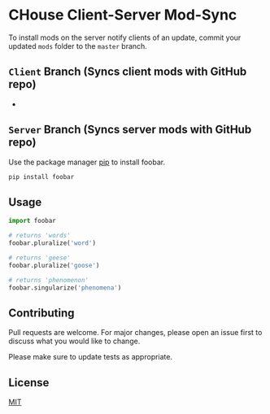 # CHouse Client-Server Mod-Sync


To install mods on the server notify clients of an update, commit your updated `mods` folder to the `master` branch. 


## `Client` Branch (Syncs client mods with GitHub repo)
- 


## `Server` Branch (Syncs server mods with GitHub repo)

Use the package manager [pip](https://pip.pypa.io/en/stable/) to install foobar.

```bash
pip install foobar
```

## Usage

```python
import foobar

# returns 'words'
foobar.pluralize('word')

# returns 'geese'
foobar.pluralize('goose')

# returns 'phenomenon'
foobar.singularize('phenomena')
```

## Contributing

Pull requests are welcome. For major changes, please open an issue first
to discuss what you would like to change.

Please make sure to update tests as appropriate.

## License

[MIT](https://choosealicense.com/licenses/mit/)